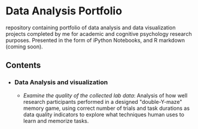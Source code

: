 # **Data Analysis Portfolio**

repository containing portfolio of data analysis and data visualization projects completed by me for academic and cognitive psychology research purposes. Presented in the form of iPython Notebooks, and R markdown (coming soon).

## Contents
- ### Data Analysis and visualization
  - _Examine the quality of the collected lab data_: Analysis of how well research participants performed in a designed "double-Y-maze" memory game, using correct number of trials and task durations as data quality indicators to explore what techniques human uses to learn and memorize tasks.    
